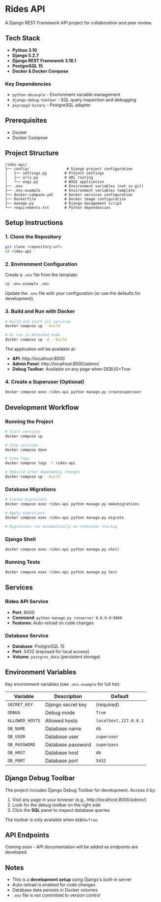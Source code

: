 # Rides API

A Django REST Framework API project for collaboration and peer review.

## Tech Stack

- **Python 3.10**
- **Django 5.2.7**
- **Django REST Framework 3.16.1**
- **PostgreSQL 15**
- **Docker & Docker Compose**

### Key Dependencies

- `python-decouple` - Environment variable management
- `django-debug-toolbar` - SQL query inspection and debugging
- `psycopg2-binary` - PostgreSQL adapter

## Prerequisites

- Docker
- Docker Compose

## Project Structure

```
rides-api/
├── config/                 # Django project configuration
│   ├── settings.py        # Project settings
│   ├── urls.py            # URL routing
│   └── wsgi.py            # WSGI application
├── .env                   # Environment variables (not in git)
├── .env.example           # Environment variables template
├── docker-compose.yml     # Docker services configuration
├── Dockerfile             # Docker image configuration
├── manage.py              # Django management script
└── requirements.txt       # Python dependencies
```

## Setup Instructions

### 1. Clone the Repository

```bash
git clone <repository-url>
cd rides-api
```

### 2. Environment Configuration

Create a `.env` file from the template:

```bash
cp .env.example .env
```

Update the `.env` file with your configuration (or use the defaults for development).

### 3. Build and Run with Docker

```bash
# Build and start all services
docker compose up --build

# Or run in detached mode
docker compose up -d --build
```

The application will be available at:
- **API**: http://localhost:8000
- **Admin Panel**: http://localhost:8000/admin/
- **Debug Toolbar**: Available on any page when DEBUG=True

### 4. Create a Superuser (Optional)

```bash
docker compose exec rides-api python manage.py createsuperuser
```

## Development Workflow

### Running the Project

```bash
# Start services
docker compose up

# Stop services
docker compose down

# View logs
docker compose logs -f rides-api

# Rebuild after dependency changes
docker compose up --build
```

### Database Migrations

```bash
# Create migrations
docker compose exec rides-api python manage.py makemigrations

# Apply migrations
docker compose exec rides-api python manage.py migrate

# Migrations run automatically on container startup
```

### Django Shell

```bash
docker compose exec rides-api python manage.py shell
```

### Running Tests

```bash
docker compose exec rides-api python manage.py test
```

## Services

### Rides API Service
- **Port**: 8000
- **Command**: `python manage.py runserver 0.0.0.0:8000`
- **Features**: Auto-reload on code changes

### Database Service
- **Database**: PostgreSQL 15
- **Port**: 5432 (exposed for local access)
- **Volume**: `postgres_data` (persistent storage)

## Environment Variables

Key environment variables (see `.env.example` for full list):

| Variable | Description | Default |
|----------|-------------|---------|
| `SECRET_KEY` | Django secret key | (required) |
| `DEBUG` | Debug mode | `True` |
| `ALLOWED_HOSTS` | Allowed hosts | `localhost,127.0.0.1` |
| `DB_NAME` | Database name | `db` |
| `DB_USER` | Database user | `superuser` |
| `DB_PASSWORD` | Database password | `superpass` |
| `DB_HOST` | Database host | `db` |
| `DB_PORT` | Database port | `5432` |

## Django Debug Toolbar

The project includes Django Debug Toolbar for development. Access it by:

1. Visit any page in your browser (e.g., http://localhost:8000/admin/)
2. Look for the debug toolbar on the right side
3. Click the **SQL** panel to inspect database queries

The toolbar is only available when `DEBUG=True`.

## API Endpoints

Coming soon - API documentation will be added as endpoints are developed.

## Notes

- This is a **development setup** using Django's built-in server
- Auto-reload is enabled for code changes
- Database data persists in Docker volumes
- `.env` file is not committed to version control
